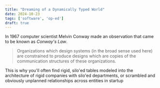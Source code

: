 ```yaml
---
title: "Dreaming of a Dynamically Typed World"
date: 2024-10-23
tags: ['software', 'op-ed']
draft: true
---
```

In 1967 computer scientist Melvin Conway made an observation that came to be known as _Conway's Law_.
> Organizations which design systems (in the broad sense used here) are constrained to produce designs which are copies of the communication structures of these organizations.

This is why you'll often find rigid, silo'ed tables modeled into the architecture of rigid companies with silo'ed departments, or scrambled and obviously unplanned relationships across entities in startup 
<!--stackedit_data:
eyJoaXN0b3J5IjpbLTE1NzIzMDQyNjcsMTA5MDU1MDIzOF19
-->